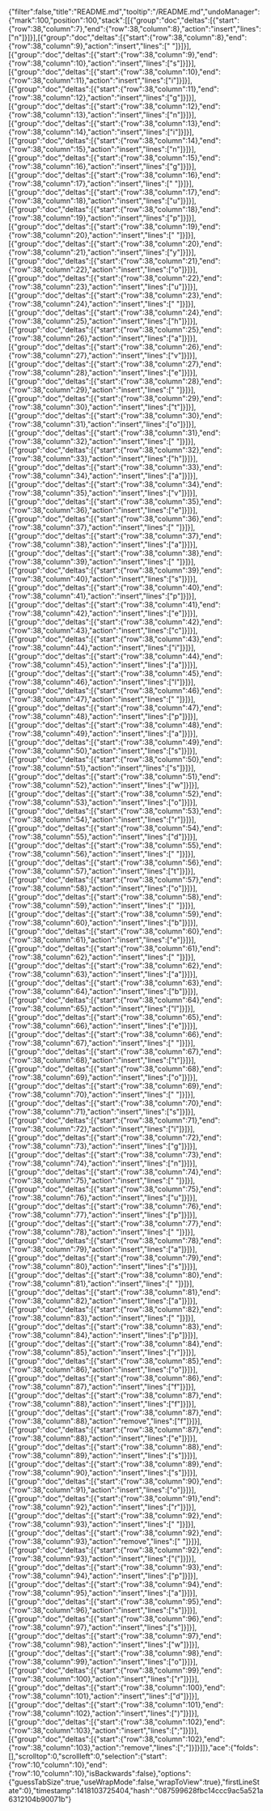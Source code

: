 {"filter":false,"title":"README.md","tooltip":"/README.md","undoManager":{"mark":100,"position":100,"stack":[[{"group":"doc","deltas":[{"start":{"row":38,"column":7},"end":{"row":38,"column":8},"action":"insert","lines":["n"]}]}],[{"group":"doc","deltas":[{"start":{"row":38,"column":8},"end":{"row":38,"column":9},"action":"insert","lines":[" "]}]}],[{"group":"doc","deltas":[{"start":{"row":38,"column":9},"end":{"row":38,"column":10},"action":"insert","lines":["s"]}]}],[{"group":"doc","deltas":[{"start":{"row":38,"column":10},"end":{"row":38,"column":11},"action":"insert","lines":["i"]}]}],[{"group":"doc","deltas":[{"start":{"row":38,"column":11},"end":{"row":38,"column":12},"action":"insert","lines":["g"]}]}],[{"group":"doc","deltas":[{"start":{"row":38,"column":12},"end":{"row":38,"column":13},"action":"insert","lines":["n"]}]}],[{"group":"doc","deltas":[{"start":{"row":38,"column":13},"end":{"row":38,"column":14},"action":"insert","lines":["i"]}]}],[{"group":"doc","deltas":[{"start":{"row":38,"column":14},"end":{"row":38,"column":15},"action":"insert","lines":["n"]}]}],[{"group":"doc","deltas":[{"start":{"row":38,"column":15},"end":{"row":38,"column":16},"action":"insert","lines":["g"]}]}],[{"group":"doc","deltas":[{"start":{"row":38,"column":16},"end":{"row":38,"column":17},"action":"insert","lines":[" "]}]}],[{"group":"doc","deltas":[{"start":{"row":38,"column":17},"end":{"row":38,"column":18},"action":"insert","lines":["u"]}]}],[{"group":"doc","deltas":[{"start":{"row":38,"column":18},"end":{"row":38,"column":19},"action":"insert","lines":["p"]}]}],[{"group":"doc","deltas":[{"start":{"row":38,"column":19},"end":{"row":38,"column":20},"action":"insert","lines":[" "]}]}],[{"group":"doc","deltas":[{"start":{"row":38,"column":20},"end":{"row":38,"column":21},"action":"insert","lines":["y"]}]}],[{"group":"doc","deltas":[{"start":{"row":38,"column":21},"end":{"row":38,"column":22},"action":"insert","lines":["o"]}]}],[{"group":"doc","deltas":[{"start":{"row":38,"column":22},"end":{"row":38,"column":23},"action":"insert","lines":["u"]}]}],[{"group":"doc","deltas":[{"start":{"row":38,"column":23},"end":{"row":38,"column":24},"action":"insert","lines":[" "]}]}],[{"group":"doc","deltas":[{"start":{"row":38,"column":24},"end":{"row":38,"column":25},"action":"insert","lines":["h"]}]}],[{"group":"doc","deltas":[{"start":{"row":38,"column":25},"end":{"row":38,"column":26},"action":"insert","lines":["a"]}]}],[{"group":"doc","deltas":[{"start":{"row":38,"column":26},"end":{"row":38,"column":27},"action":"insert","lines":["v"]}]}],[{"group":"doc","deltas":[{"start":{"row":38,"column":27},"end":{"row":38,"column":28},"action":"insert","lines":["e"]}]}],[{"group":"doc","deltas":[{"start":{"row":38,"column":28},"end":{"row":38,"column":29},"action":"insert","lines":[" "]}]}],[{"group":"doc","deltas":[{"start":{"row":38,"column":29},"end":{"row":38,"column":30},"action":"insert","lines":["t"]}]}],[{"group":"doc","deltas":[{"start":{"row":38,"column":30},"end":{"row":38,"column":31},"action":"insert","lines":["o"]}]}],[{"group":"doc","deltas":[{"start":{"row":38,"column":31},"end":{"row":38,"column":32},"action":"insert","lines":[" "]}]}],[{"group":"doc","deltas":[{"start":{"row":38,"column":32},"end":{"row":38,"column":33},"action":"insert","lines":["h"]}]}],[{"group":"doc","deltas":[{"start":{"row":38,"column":33},"end":{"row":38,"column":34},"action":"insert","lines":["a"]}]}],[{"group":"doc","deltas":[{"start":{"row":38,"column":34},"end":{"row":38,"column":35},"action":"insert","lines":["v"]}]}],[{"group":"doc","deltas":[{"start":{"row":38,"column":35},"end":{"row":38,"column":36},"action":"insert","lines":["e"]}]}],[{"group":"doc","deltas":[{"start":{"row":38,"column":36},"end":{"row":38,"column":37},"action":"insert","lines":[" "]}]}],[{"group":"doc","deltas":[{"start":{"row":38,"column":37},"end":{"row":38,"column":38},"action":"insert","lines":["a"]}]}],[{"group":"doc","deltas":[{"start":{"row":38,"column":38},"end":{"row":38,"column":39},"action":"insert","lines":[" "]}]}],[{"group":"doc","deltas":[{"start":{"row":38,"column":39},"end":{"row":38,"column":40},"action":"insert","lines":["s"]}]}],[{"group":"doc","deltas":[{"start":{"row":38,"column":40},"end":{"row":38,"column":41},"action":"insert","lines":["p"]}]}],[{"group":"doc","deltas":[{"start":{"row":38,"column":41},"end":{"row":38,"column":42},"action":"insert","lines":["e"]}]}],[{"group":"doc","deltas":[{"start":{"row":38,"column":42},"end":{"row":38,"column":43},"action":"insert","lines":["c"]}]}],[{"group":"doc","deltas":[{"start":{"row":38,"column":43},"end":{"row":38,"column":44},"action":"insert","lines":["i"]}]}],[{"group":"doc","deltas":[{"start":{"row":38,"column":44},"end":{"row":38,"column":45},"action":"insert","lines":["a"]}]}],[{"group":"doc","deltas":[{"start":{"row":38,"column":45},"end":{"row":38,"column":46},"action":"insert","lines":["l"]}]}],[{"group":"doc","deltas":[{"start":{"row":38,"column":46},"end":{"row":38,"column":47},"action":"insert","lines":[" "]}]}],[{"group":"doc","deltas":[{"start":{"row":38,"column":47},"end":{"row":38,"column":48},"action":"insert","lines":["p"]}]}],[{"group":"doc","deltas":[{"start":{"row":38,"column":48},"end":{"row":38,"column":49},"action":"insert","lines":["a"]}]}],[{"group":"doc","deltas":[{"start":{"row":38,"column":49},"end":{"row":38,"column":50},"action":"insert","lines":["s"]}]}],[{"group":"doc","deltas":[{"start":{"row":38,"column":50},"end":{"row":38,"column":51},"action":"insert","lines":["s"]}]}],[{"group":"doc","deltas":[{"start":{"row":38,"column":51},"end":{"row":38,"column":52},"action":"insert","lines":["w"]}]}],[{"group":"doc","deltas":[{"start":{"row":38,"column":52},"end":{"row":38,"column":53},"action":"insert","lines":["o"]}]}],[{"group":"doc","deltas":[{"start":{"row":38,"column":53},"end":{"row":38,"column":54},"action":"insert","lines":["r"]}]}],[{"group":"doc","deltas":[{"start":{"row":38,"column":54},"end":{"row":38,"column":55},"action":"insert","lines":["d"]}]}],[{"group":"doc","deltas":[{"start":{"row":38,"column":55},"end":{"row":38,"column":56},"action":"insert","lines":[" "]}]}],[{"group":"doc","deltas":[{"start":{"row":38,"column":56},"end":{"row":38,"column":57},"action":"insert","lines":["t"]}]}],[{"group":"doc","deltas":[{"start":{"row":38,"column":57},"end":{"row":38,"column":58},"action":"insert","lines":["o"]}]}],[{"group":"doc","deltas":[{"start":{"row":38,"column":58},"end":{"row":38,"column":59},"action":"insert","lines":[" "]}]}],[{"group":"doc","deltas":[{"start":{"row":38,"column":59},"end":{"row":38,"column":60},"action":"insert","lines":["b"]}]}],[{"group":"doc","deltas":[{"start":{"row":38,"column":60},"end":{"row":38,"column":61},"action":"insert","lines":["e"]}]}],[{"group":"doc","deltas":[{"start":{"row":38,"column":61},"end":{"row":38,"column":62},"action":"insert","lines":[" "]}]}],[{"group":"doc","deltas":[{"start":{"row":38,"column":62},"end":{"row":38,"column":63},"action":"insert","lines":["a"]}]}],[{"group":"doc","deltas":[{"start":{"row":38,"column":63},"end":{"row":38,"column":64},"action":"insert","lines":["b"]}]}],[{"group":"doc","deltas":[{"start":{"row":38,"column":64},"end":{"row":38,"column":65},"action":"insert","lines":["l"]}]}],[{"group":"doc","deltas":[{"start":{"row":38,"column":65},"end":{"row":38,"column":66},"action":"insert","lines":["e"]}]}],[{"group":"doc","deltas":[{"start":{"row":38,"column":66},"end":{"row":38,"column":67},"action":"insert","lines":[" "]}]}],[{"group":"doc","deltas":[{"start":{"row":38,"column":67},"end":{"row":38,"column":68},"action":"insert","lines":["t"]}]}],[{"group":"doc","deltas":[{"start":{"row":38,"column":68},"end":{"row":38,"column":69},"action":"insert","lines":["o"]}]}],[{"group":"doc","deltas":[{"start":{"row":38,"column":69},"end":{"row":38,"column":70},"action":"insert","lines":[" "]}]}],[{"group":"doc","deltas":[{"start":{"row":38,"column":70},"end":{"row":38,"column":71},"action":"insert","lines":["s"]}]}],[{"group":"doc","deltas":[{"start":{"row":38,"column":71},"end":{"row":38,"column":72},"action":"insert","lines":["i"]}]}],[{"group":"doc","deltas":[{"start":{"row":38,"column":72},"end":{"row":38,"column":73},"action":"insert","lines":["g"]}]}],[{"group":"doc","deltas":[{"start":{"row":38,"column":73},"end":{"row":38,"column":74},"action":"insert","lines":["n"]}]}],[{"group":"doc","deltas":[{"start":{"row":38,"column":74},"end":{"row":38,"column":75},"action":"insert","lines":[" "]}]}],[{"group":"doc","deltas":[{"start":{"row":38,"column":75},"end":{"row":38,"column":76},"action":"insert","lines":["u"]}]}],[{"group":"doc","deltas":[{"start":{"row":38,"column":76},"end":{"row":38,"column":77},"action":"insert","lines":["p"]}]}],[{"group":"doc","deltas":[{"start":{"row":38,"column":77},"end":{"row":38,"column":78},"action":"insert","lines":[" "]}]}],[{"group":"doc","deltas":[{"start":{"row":38,"column":78},"end":{"row":38,"column":79},"action":"insert","lines":["a"]}]}],[{"group":"doc","deltas":[{"start":{"row":38,"column":79},"end":{"row":38,"column":80},"action":"insert","lines":["s"]}]}],[{"group":"doc","deltas":[{"start":{"row":38,"column":80},"end":{"row":38,"column":81},"action":"insert","lines":[" "]}]}],[{"group":"doc","deltas":[{"start":{"row":38,"column":81},"end":{"row":38,"column":82},"action":"insert","lines":["a"]}]}],[{"group":"doc","deltas":[{"start":{"row":38,"column":82},"end":{"row":38,"column":83},"action":"insert","lines":[" "]}]}],[{"group":"doc","deltas":[{"start":{"row":38,"column":83},"end":{"row":38,"column":84},"action":"insert","lines":["p"]}]}],[{"group":"doc","deltas":[{"start":{"row":38,"column":84},"end":{"row":38,"column":85},"action":"insert","lines":["r"]}]}],[{"group":"doc","deltas":[{"start":{"row":38,"column":85},"end":{"row":38,"column":86},"action":"insert","lines":["o"]}]}],[{"group":"doc","deltas":[{"start":{"row":38,"column":86},"end":{"row":38,"column":87},"action":"insert","lines":["f"]}]}],[{"group":"doc","deltas":[{"start":{"row":38,"column":87},"end":{"row":38,"column":88},"action":"insert","lines":["f"]}]}],[{"group":"doc","deltas":[{"start":{"row":38,"column":87},"end":{"row":38,"column":88},"action":"remove","lines":["f"]}]}],[{"group":"doc","deltas":[{"start":{"row":38,"column":87},"end":{"row":38,"column":88},"action":"insert","lines":["e"]}]}],[{"group":"doc","deltas":[{"start":{"row":38,"column":88},"end":{"row":38,"column":89},"action":"insert","lines":["s"]}]}],[{"group":"doc","deltas":[{"start":{"row":38,"column":89},"end":{"row":38,"column":90},"action":"insert","lines":["s"]}]}],[{"group":"doc","deltas":[{"start":{"row":38,"column":90},"end":{"row":38,"column":91},"action":"insert","lines":["o"]}]}],[{"group":"doc","deltas":[{"start":{"row":38,"column":91},"end":{"row":38,"column":92},"action":"insert","lines":["r"]}]}],[{"group":"doc","deltas":[{"start":{"row":38,"column":92},"end":{"row":38,"column":93},"action":"insert","lines":[" "]}]}],[{"group":"doc","deltas":[{"start":{"row":38,"column":92},"end":{"row":38,"column":93},"action":"remove","lines":[" "]}]}],[{"group":"doc","deltas":[{"start":{"row":38,"column":92},"end":{"row":38,"column":93},"action":"insert","lines":["("]}]}],[{"group":"doc","deltas":[{"start":{"row":38,"column":93},"end":{"row":38,"column":94},"action":"insert","lines":["p"]}]}],[{"group":"doc","deltas":[{"start":{"row":38,"column":94},"end":{"row":38,"column":95},"action":"insert","lines":["a"]}]}],[{"group":"doc","deltas":[{"start":{"row":38,"column":95},"end":{"row":38,"column":96},"action":"insert","lines":["s"]}]}],[{"group":"doc","deltas":[{"start":{"row":38,"column":96},"end":{"row":38,"column":97},"action":"insert","lines":["s"]}]}],[{"group":"doc","deltas":[{"start":{"row":38,"column":97},"end":{"row":38,"column":98},"action":"insert","lines":["w"]}]}],[{"group":"doc","deltas":[{"start":{"row":38,"column":98},"end":{"row":38,"column":99},"action":"insert","lines":["o"]}]}],[{"group":"doc","deltas":[{"start":{"row":38,"column":99},"end":{"row":38,"column":100},"action":"insert","lines":["r"]}]}],[{"group":"doc","deltas":[{"start":{"row":38,"column":100},"end":{"row":38,"column":101},"action":"insert","lines":["d"]}]}],[{"group":"doc","deltas":[{"start":{"row":38,"column":101},"end":{"row":38,"column":102},"action":"insert","lines":[")"]}]}],[{"group":"doc","deltas":[{"start":{"row":38,"column":102},"end":{"row":38,"column":103},"action":"insert","lines":[";"]}]}],[{"group":"doc","deltas":[{"start":{"row":38,"column":102},"end":{"row":38,"column":103},"action":"remove","lines":[";"]}]}]]},"ace":{"folds":[],"scrolltop":0,"scrollleft":0,"selection":{"start":{"row":10,"column":10},"end":{"row":10,"column":10},"isBackwards":false},"options":{"guessTabSize":true,"useWrapMode":false,"wrapToView":true},"firstLineState":0},"timestamp":1418103725404,"hash":"087599628fbc14ccc9ac5a521a6312104b90071b"}